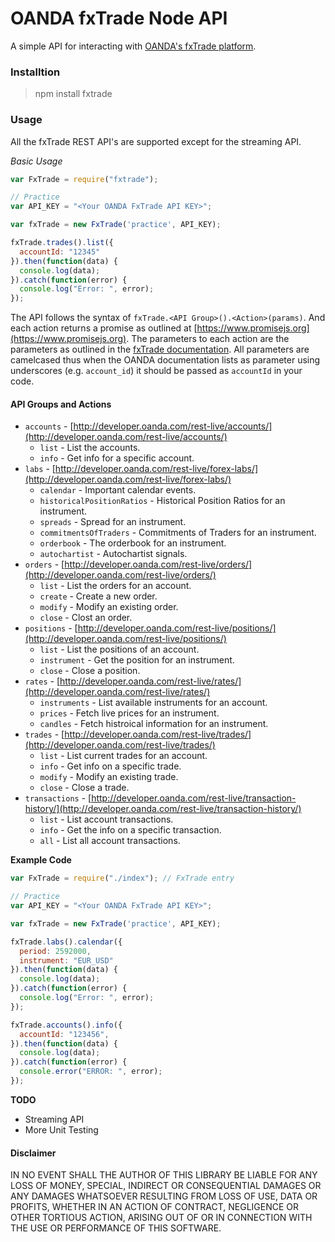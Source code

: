 # OANDA fxTrade Node API
A simple API for interacting with [OANDA's fxTrade platform](http://developer.oanda.com/rest-live/development-guide/).

### Installtion
> npm install fxtrade

### Usage
All the fxTrade REST API's are supported except for the streaming API.

*Basic Usage*
```javascript
var FxTrade = require("fxtrade");

// Practice
var API_KEY = "<Your OANDA FxTrade API KEY>";

var fxTrade = new FxTrade('practice', API_KEY);

fxTrade.trades().list({
  accountId: "12345"
}).then(function(data) {
  console.log(data);
}).catch(function(error) {
  console.log("Error: ", error);
});
```

The API follows the syntax of `fxTrade.<API Group>().<Action>(params)`. And each action returns a promise as outlined at [https://www.promisejs.org](https://www.promisejs.org). The parameters to each action are the parameters as outlined in the [fxTrade documentation](http://developer.oanda.com/rest-live/development-guide/). All parameters are camelcased thus when the OANDA documentation lists as parameter using underscores (e.g. `account_id`) it should be passed as `accountId` in your code.

#### API Groups and Actions
- `accounts` - [http://developer.oanda.com/rest-live/accounts/](http://developer.oanda.com/rest-live/accounts/)
  - `list` - List the accounts.
  - `info` - Get info for a specific account.
- `labs` - [http://developer.oanda.com/rest-live/forex-labs/](http://developer.oanda.com/rest-live/forex-labs/)
  - `calendar` - Important calendar events.
  - `historicalPositionRatios` - Historical Position Ratios for an instrument.
  - `spreads` - Spread for an instrument.
  - `commitmentsOfTraders` - Commitments of Traders for an instrument.
  - `orderbook` - The orderbook for an instrument.
  - `autochartist` - Autochartist signals.
- `orders` - [http://developer.oanda.com/rest-live/orders/](http://developer.oanda.com/rest-live/orders/)
  - `list` - List the orders for an account.
  - `create` - Create a new order.
  - `modify` - Modify an existing order.
  - `close` - Clost an order.
- `positions` - [http://developer.oanda.com/rest-live/positions/](http://developer.oanda.com/rest-live/positions/)
  - `list` - List the positions of an account.
  - `instrument` - Get the position for an instrument.
  - `close` - Close a position.
- `rates` - [http://developer.oanda.com/rest-live/rates/](http://developer.oanda.com/rest-live/rates/)
  - `instruments` - List available instruments for an account.
  - `prices` - Fetch live prices for an instrument.
  - `candles` - Fetch histroical information for an instrument.
- `trades` - [http://developer.oanda.com/rest-live/trades/](http://developer.oanda.com/rest-live/trades/)
  - `list` - List current trades for an account.
  - `info` - Get info on a specific trade.
  - `modify` - Modify an existing trade.
  - `close` - Close a trade.
- `transactions` - [http://developer.oanda.com/rest-live/transaction-history/](http://developer.oanda.com/rest-live/transaction-history/)
  - `list` - List account transactions.
  - `info` - Get the info on a specific transaction.
  - `all` - List all account transactions.

**Example Code**
```javascript
var FxTrade = require("./index"); // FxTrade entry

// Practice
var API_KEY = "<Your OANDA FxTrade API KEY>";

var fxTrade = new FxTrade('practice', API_KEY);

fxTrade.labs().calendar({
  period: 2592000,
  instrument: "EUR_USD"
}).then(function(data) {
  console.log(data);
}).catch(function(error) {
  console.log("Error: ", error);
});

fxTrade.accounts().info({
  accountId: "123456",
}).then(function(data) {
  console.log(data);
}).catch(function(error) {
  console.error("ERROR: ", error);
});
```

**TODO**
- Streaming API
- More Unit Testing

#### Disclaimer
IN NO EVENT SHALL THE AUTHOR OF THIS LIBRARY BE LIABLE FOR ANY LOSS OF MONEY, SPECIAL, INDIRECT OR CONSEQUENTIAL DAMAGES OR ANY DAMAGES WHATSOEVER RESULTING FROM LOSS OF USE, DATA OR PROFITS, WHETHER IN AN ACTION OF CONTRACT, NEGLIGENCE OR OTHER TORTIOUS ACTION, ARISING OUT OF OR IN CONNECTION WITH THE USE OR PERFORMANCE OF THIS SOFTWARE.
